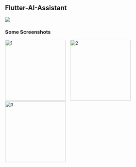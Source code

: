 <!-- <h1 align="center">
    <br>
    Flutter-AI-Assistant
</h1> -->
## Flutter-AI-Assistant
![](https://img.shields.io/github/last-commit/imranjeet/Flutter-AI-Assistant-using-chatGPT-and-dall-e.svg?label=last%20update&style=flat)
<!-- <h4 align="start">
 This is a basic mobile application that uses the flutter framework to create a Travel App.
</h4> -->

### Some Screenshots

<img src="https://github.com/imranjeet/Exercise-App/assets/48348342/95cb49af-8c2d-472f-850a-2343c3f827c5" alt="1" style="width: 200px; margin-right: 10px;"/>
<img src="https://github.com/imranjeet/Exercise-App/assets/48348342/daedfbee-5db0-4eb5-99f4-4d0c5412d544" alt="2" style="width: 200px; margin-right: 10px;"/>
<img src="https://github.com/imranjeet/Exercise-App/assets/48348342/ce70698c-69f2-4652-83a5-ce470ad0b614" alt="3" style="width: 200px;"/>

